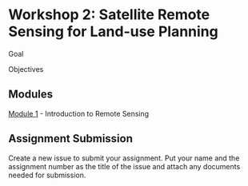 # Workshop 2: Satellite Remote Sensing for Land-use Planning

Goal


Objectives

 

## Modules

<a href="module1.md" title="Module 1">Module 1</a> - Introduction to Remote Sensing


## Assignment Submission

Create a new issue to submit your assignment. Put your name and the assignment number as the title of the issue and attach any documents needed for submission.
